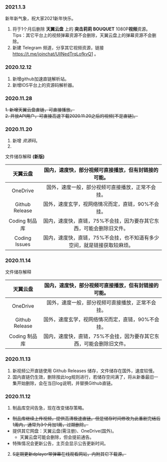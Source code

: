 ### 2021.1.3
新年新气象，祝大家2021新年快乐。
1. 将于1个月后删除 **天翼云盘** 上的 **突击莉莉 BOUQUET** 1080P**视频**资源。  
Tips：其它平台上的视频弹幕资源不会删除，天翼云盘上的弹幕资源不会删除。
2. 新建 Telegram 频道，分享其它视频资源，链接 https://t.me/joinchat/UllNedTrqLofkvQ1 。

### 2020.12.12
1. 新增github加速直链解析站。
2. 新增IOS平台上的资源码解析器。

### 2020.11.28
~~1. 新增天翼云盘直链，可直接播放。~~  
~~2. 开放API用户，可直接高速下载2020.11.20之后的视频[不是直链]。~~

### 2020.11.20
1. 新增 *资源码*。
2. 
文件储存解释 **(新版)**

天翼云盘 | 国内，速度快，部分视频可直接播放，但有封链接的可能。 
:-----------: | :-----------: 
 OneDrive | 国外，速度一般，部分视频可直接播放，正常不会挂。
 Github Release | 国外，速度玄学，视网络情况而定，直链，90%不会挂。
 Coding 制品库 | 国内，速度快，直链，75%不会挂，因为要存其它东西，可能会删除旧文件。
 Coding Issues | 国内，速度快，直链，75%不会挂，也不知道有多少空间，就是链接获取较麻烦。
### 2020.11.14
文件储存解释

天翼云盘 | 国内，速度快，部分视频可直接播放，但有封链接的可能。 
:-----------: | :-----------: 
 OneDrive | 国外，速度一般，部分视频可直接播放，正常不会挂。
 Github Release | 国外，速度玄学，视网络情况而定，直链，90%不会挂。
 Coding 制品库 | 国内，速度快，直链，75%不会挂，因为要存其它东西，可能会删除旧文件。

### 2020.11.13
1. 新视频公开直链使用 Github Releases 储存，文件储存在国外，速度较慢。
2. 国内直链仍生效，删除按此log规则进行，若储存空间满了，将从新番最旧一集开始删除，会在当日log说明，并替换Github直链。

### 2020.11.12
1. 制品库空间告急，现在改变储存策略。  
- ~~制品库继续上传视频，提供高清极速直链。但是储存时间修改为此番剧完结后1周内，通常为3个月加1周，过期删除。~~  
- 提供其它网盘：天翼云盘(需注册)、OneDrive(国外)。  
  -  天翼云盘可能会删除，但会提前通告。  
- 特殊情况会更新公告，主页会显示公告更新时间。  
2. ~~S定期更新dplayer带弹幕在线观看网站，内附其它下载源。~~